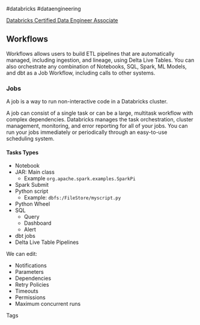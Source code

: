 #databricks #dataengineering 

[Databricks Certified Data Engineer Associate](Databricks%20Certified%20Data%20Engineer%20Associate.md)

## Workflows

Workflows allows users to build ETL pipelines that are automatically managed, including ingestion, and lineage, using Delta Live Tables. You can also orchestrate any combination of Notebooks, SQL, Spark, ML Models, and dbt as a Job Workflow, including calls to other systems. 


### Jobs
A job is a way to run non-interactive code in a Databricks cluster. 

A job can consist of a single task or can be a large, multitask workflow with complex dependencies. Databricks manages the task orchestration, cluster management, monitoring, and error reporting for all of your jobs. You can run your jobs immediately or periodically through an easy-to-use scheduling system.

#### Tasks Types
- Notebook
- JAR: Main class
	- Example `org.apache.spark.examples.SparkPi`
- Spark Submit
- Python script
	-  Example: `dbfs:/FileStore/myscript.py`
- Python Wheel
- SQL
	- Query
	- Dashboard
	- Alert
- dbt jobs
- Delta Live Table Pipelines

We can edit: 
- Notifications
- Parameters
- Dependencies
- Retry Policies
- Timeouts
- Permissions
- Maximum concurrent runs

Tags